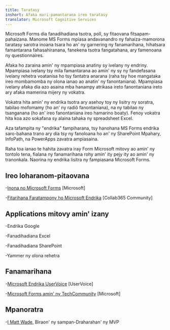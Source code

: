 ```yaml
---
title: Taratasy
inshort: Afaka mari-pamantarana ireo taratasy
translator: Microsoft Cognitive Services
---
```


Microsoft Forms dia fanadihadiana tsotra, poll, sy fitaovana fitsapam-pahaizana. Manome MS Forms
mpiasa andavanandro ny fahaiza-mamorona taratasy sarotra inoana tsara ho an' ny
garnering ny fanamarihana, hihatsara famantarana fahasahiranana, fanekena tsotra fangatahana, ary
famenoana ny questionnaires.

Afaka ho zaraina amin' ny mpampiasa anatiny sy ivelany ny endriny. Mpampiasa ivelany
tsy mila famantarana ao amin' ny sy ny fandefasana ivelany rehetra voatanisa ho tsy fantatra anarana
(raha tsy hoe mangataka ireo mombamomba ny olona ianao ao anatin' ny fanontaniana).
Mpampiasa ivelany afaka dia azo asaina mba hanampy atrikasa ireto fanontaniana ireto ary
afaka mamerina mijery ny vokatra.

Vokatra hita amin' ny endrika tsotra ary asehoy toy ny lisitry ny soratra, tabilao mofomamy (ho an' ny
radiô fanontaniana), na ny tabilao ny tsanganana (ho an' ireo fanontaniana ireo hamarino boaty). Fenoy
vokatra hita koa azo sokafana sy alaina tahaka ny spreadsheet Excel.

Aza tafampita ny "endrika" fampiharana, tsy hanohana MS Forms
endrika saro-bahana trano ary dia tsy ny fanoloana ho an' ny SharePoint Mpahary,
InfoPath, na PowerApps zavatra ampiasaina.

Raha toa ianao te hahita zavatra iray Form Microsoft mitovy ao amin' ny tontolo tena,
fialana ny fanamarihana rohy amin' ity pejy ity ao amin' ny tranonkala. Naorina ny endrika lisitra
ny fampiasana Microsoft Forms.

Ireo loharanom-pitaovana
---------

-[Inona no Microsoft Forms](https://support.office.com/en-us/forms)
    \[Microsoft\]

-[Fitarihana Faratampony ho Microsoft
    Endrika](https://collab365.community/ultimate-guide-microsoft-forms/)
    \[Collab365 Community\]

Applications mitovy amin' izany
------------

-Endrika Google

-Fanadihadiana Excel

-Fanadihadiana SharePoint

-Yammer ny olona rehetra

Fanamarihana
---------

-[Microsoft Endrika UserVoice](https://microsoftforms.uservoice.com/forums/386451-welcome-to-microsoft-forms-suggestion-box)
    \[UserVoice\]

-[Microsoft Forms amin' ny TechCommunity](https://techcommunity.microsoft.com/t5/Microsoft-Forms/ct-p/MicrosoftForms)
    \[Microsoft\]

Mpanoratra
---------

-[I Matt Wade](https://www.linkedin.com/in/thatmattwade/), Biraon' ny sampan-Draharahan' ny MVP


